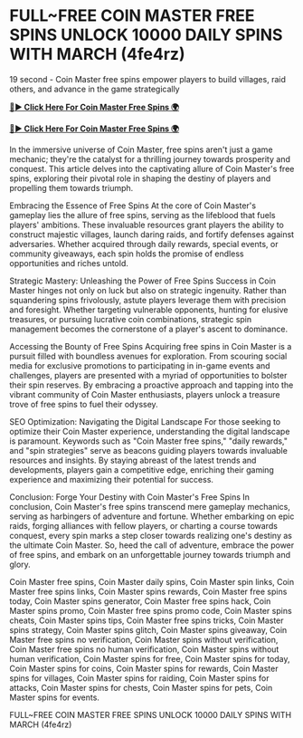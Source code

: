 # FULL~FREE COIN MASTER FREE SPINS UNLOCK 10000 DAILY SPINS WITH MARCH (4fe4rz) 

19 second - Coin Master free spins empower players to build villages, raid others, and advance in the game strategically

[**🔴► Click Here For Coin Master Free Spins 🌍**](https://jimaddadel.github.io/Coin)

[**🔴► Click Here For Coin Master Free Spins 🌍**](https://jimaddadel.github.io/Coin)
 

In the immersive universe of Coin Master, free spins aren't just a game mechanic; they're the catalyst for a thrilling journey towards prosperity and conquest. This article delves into the captivating allure of Coin Master's free spins, exploring their pivotal role in shaping the destiny of players and propelling them towards triumph.

Embracing the Essence of Free Spins
At the core of Coin Master's gameplay lies the allure of free spins, serving as the lifeblood that fuels players' ambitions. These invaluable resources grant players the ability to construct majestic villages, launch daring raids, and fortify defenses against adversaries. Whether acquired through daily rewards, special events, or community giveaways, each spin holds the promise of endless opportunities and riches untold.

Strategic Mastery: Unleashing the Power of Free Spins
Success in Coin Master hinges not only on luck but also on strategic ingenuity. Rather than squandering spins frivolously, astute players leverage them with precision and foresight. Whether targeting vulnerable opponents, hunting for elusive treasures, or pursuing lucrative coin combinations, strategic spin management becomes the cornerstone of a player's ascent to dominance.

Accessing the Bounty of Free Spins
Acquiring free spins in Coin Master is a pursuit filled with boundless avenues for exploration. From scouring social media for exclusive promotions to participating in in-game events and challenges, players are presented with a myriad of opportunities to bolster their spin reserves. By embracing a proactive approach and tapping into the vibrant community of Coin Master enthusiasts, players unlock a treasure trove of free spins to fuel their odyssey.

SEO Optimization: Navigating the Digital Landscape
For those seeking to optimize their Coin Master experience, understanding the digital landscape is paramount. Keywords such as "Coin Master free spins," "daily rewards," and "spin strategies" serve as beacons guiding players towards invaluable resources and insights. By staying abreast of the latest trends and developments, players gain a competitive edge, enriching their gaming experience and maximizing their potential for success.

Conclusion: Forge Your Destiny with Coin Master's Free Spins
In conclusion, Coin Master's free spins transcend mere gameplay mechanics, serving as harbingers of adventure and fortune. Whether embarking on epic raids, forging alliances with fellow players, or charting a course towards conquest, every spin marks a step closer towards realizing one's destiny as the ultimate Coin Master. So, heed the call of adventure, embrace the power of free spins, and embark on an unforgettable journey towards triumph and glory.

Coin Master free spins, Coin Master daily spins, Coin Master spin links, Coin Master free spins links, Coin Master spins rewards, Coin Master free spins today, Coin Master spins generator, Coin Master free spins hack, Coin Master spins promo, Coin Master free spins promo code, Coin Master spins cheats, Coin Master spins tips, Coin Master free spins tricks, Coin Master spins strategy, Coin Master spins glitch, Coin Master spins giveaway, Coin Master free spins no verification, Coin Master spins without verification, Coin Master free spins no human verification, Coin Master spins without human verification, Coin Master spins for free, Coin Master spins for today, Coin Master spins for coins, Coin Master spins for rewards, Coin Master spins for villages, Coin Master spins for raiding, Coin Master spins for attacks, Coin Master spins for chests, Coin Master spins for pets, Coin Master spins for events.

FULL~FREE COIN MASTER FREE SPINS UNLOCK 10000 DAILY SPINS WITH MARCH (4fe4rz) 


